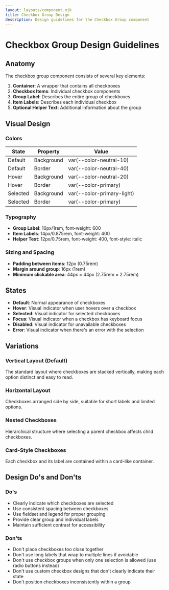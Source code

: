 ```yaml
---
layout: layouts/component.njk
title: Checkbox Group Design
description: Design guidelines for the Checkbox Group component
---
```


# Checkbox Group Design Guidelines

## Anatomy

The checkbox group component consists of several key elements:

1. **Container**: A wrapper that contains all checkboxes
2. **Checkbox Items**: Individual checkbox components
3. **Group Label**: Describes the entire group of checkboxes
4. **Item Labels**: Describes each individual checkbox
5. **Optional Helper Text**: Additional information about the group

## Visual Design

### Colors

| State | Property | Value |
|-------|----------|-------|
| Default | Background | var(--color-neutral-10) |
| Default | Border | var(--color-neutral-40) |
| Hover | Background | var(--color-neutral-20) |
| Hover | Border | var(--color-primary) |
| Selected | Background | var(--color-primary-light) |
| Selected | Border | var(--color-primary) |

### Typography

- **Group Label**: 16px/1rem, font-weight: 600
- **Item Labels**: 14px/0.875rem, font-weight: 400
- **Helper Text**: 12px/0.75rem, font-weight: 400, font-style: italic

### Sizing and Spacing

- **Padding between items**: 12px (0.75rem)
- **Margin around group**: 16px (1rem)
- **Minimum clickable area**: 44px × 44px (2.75rem × 2.75rem)

## States

- **Default**: Normal appearance of checkboxes
- **Hover**: Visual indicator when user hovers over a checkbox
- **Selected**: Visual indicator for selected checkboxes
- **Focus**: Visual indicator when a checkbox has keyboard focus
- **Disabled**: Visual indicator for unavailable checkboxes
- **Error**: Visual indicator when there's an error with the selection

## Variations

### Vertical Layout (Default)

The standard layout where checkboxes are stacked vertically, making each option distinct and easy to read.

### Horizontal Layout

Checkboxes arranged side by side, suitable for short labels and limited options.

### Nested Checkboxes

Hierarchical structure where selecting a parent checkbox affects child checkboxes.

### Card-Style Checkboxes

Each checkbox and its label are contained within a card-like container.

## Design Do's and Don'ts

### Do's

- Clearly indicate which checkboxes are selected
- Use consistent spacing between checkboxes
- Use fieldset and legend for proper grouping
- Provide clear group and individual labels
- Maintain sufficient contrast for accessibility

### Don'ts

- Don't place checkboxes too close together
- Don't use long labels that wrap to multiple lines if avoidable
- Don't use checkbox groups when only one selection is allowed (use radio buttons instead)
- Don't use custom checkbox designs that don't clearly indicate their state
- Don't position checkboxes inconsistently within a group